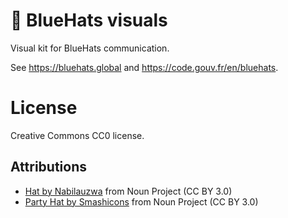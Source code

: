 # 🧢 BlueHats visuals

Visual kit for BlueHats communication.

See https://bluehats.global and https://code.gouv.fr/en/bluehats.

# License

Creative Commons CC0 license.

## Attributions

- [Hat by Nabilauzwa](https://thenounproject.com/icon/hat-1745047/) from Noun Project (CC BY 3.0)
- [Party Hat by Smashicons](https://thenounproject.com/icon/party-hat-1095561/) from Noun Project (CC BY 3.0)
